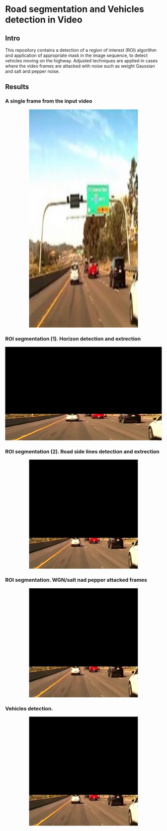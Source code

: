 # Road segmentation and Vehicles detection in Video

## Intro

This repository contains a detection of a region of interest (ROI) algorithm and application of appropriate mask in the image sequence, to detect vehicles moving on the highway.
Adjusted techniques are applied in cases where the video frames are attacked with noise such as weight Gaussian and salt and pepper noise.

## Results

<h3> A single frame from the input video </h3>

<p align="center">
<img src="include/1.png" width="350" height="700" >
</p>

<h3> ROI segmentation (1). Horizon detection and extrection </h3>

<p align="center">
<img src="include/3.png" width="600" height="300" >
</p>

<h3> ROI segmentation (2). Road side lines detection and extrection </h3>

<p align="center">
<img src="include/3.png" width="350" height="350" >
</p>

<h3> ROI segmentation. WGN/salt nad pepper attacked frames  </h3>

<p align="center">
<img src="include/3.png" width="350" height="350" >
</p>


<h3> Vehicles detection.  </h3>

<p align="center">
<img src="include/3.png" width="350" height="350" >
</p>


